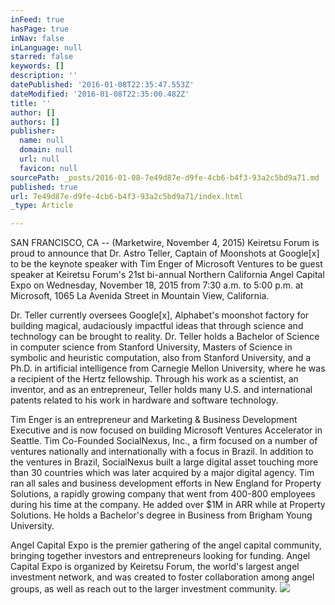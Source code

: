 ```yaml
---
inFeed: true
hasPage: true
inNav: false
inLanguage: null
starred: false
keywords: []
description: ''
datePublished: '2016-01-08T22:35:47.553Z'
dateModified: '2016-01-08T22:35:00.482Z'
title: ''
author: []
authors: []
publisher:
  name: null
  domain: null
  url: null
  favicon: null
sourcePath: _posts/2016-01-08-7e49d87e-d9fe-4cb6-b4f3-93a2c5bd9a71.md
published: true
url: 7e49d87e-d9fe-4cb6-b4f3-93a2c5bd9a71/index.html
_type: Article

---
```

SAN FRANCISCO, CA -- (Marketwire, November 4, 2015) Keiretsu Forum is proud to announce that Dr. Astro Teller, Captain of Moonshots at Google\[x\] to be the keynote speaker with Tim Enger of Microsoft Ventures to be guest speaker at Keiretsu Forum's 21st bi-annual Northern California Angel Capital Expo on Wednesday, November 18, 2015 from 7:30 a.m. to 5:00 p.m. at Microsoft, 1065 La Avenida Street in Mountain View, California.

Dr. Teller currently oversees Google\[x\], Alphabet's moonshot factory for building magical, audaciously impactful ideas that through science and technology can be brought to reality.  Dr. Teller holds a Bachelor of Science in computer science from Stanford University, Masters of Science in symbolic and heuristic computation, also from Stanford University, and a Ph.D. in artificial intelligence from Carnegie Mellon University, where he was a recipient of the Hertz fellowship. Through his work as a scientist, an inventor, and as an entrepreneur, Teller holds many U.S. and international patents related to his work in hardware and software technology.

Tim Enger is an entrepreneur and Marketing & Business Development Executive and is now focused on building Microsoft Ventures Accelerator in Seattle. Tim Co-Founded SocialNexus, Inc., a firm focused on a number of ventures nationally and internationally with a focus in Brazil. In addition to the ventures in Brazil, SocialNexus built a large digital asset touching more than 30 countries which was later acquired by a major digital agency. Tim ran all sales and business development efforts in New England for Property Solutions, a rapidly growing company that went from 400-800 employees during his time at the company. He added over $1M in ARR while at Property Solutions. He holds a Bachelor's degree in Business from Brigham Young University.

Angel Capital Expo is the premier gathering of the angel capital community, bringing together investors and entrepreneurs looking for funding. Angel Capital Expo is organized by Keiretsu Forum, the world's largest angel investment network, and was created to foster collaboration among angel groups, as well as reach out to the larger investment community.
![](https://the-grid-user-content.s3-us-west-2.amazonaws.com/ec94b335-e8a1-4b31-8907-b819d302805e.jpg)